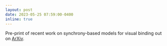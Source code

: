 ```yaml
---
layout: post
date: 2023-05-25 07:59:00-0400
inline: true
---
```


Pre-print of recent work on synchrony-based models for visual binding out on [ArXiv](https://arxiv.org/abs/2305.15001).